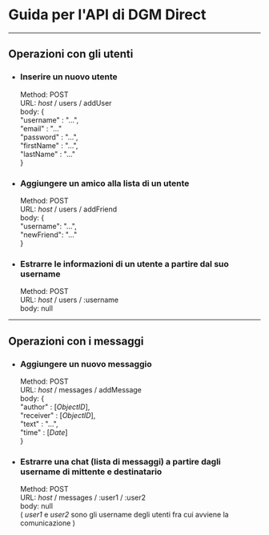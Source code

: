 # Guida per l'API di DGM Direct

---------

## Operazioni con gli utenti

* ### Inserire un nuovo utente
    Method: POST \
    URL: _host_ / users / addUser \
    body: { \
    "username"  : "...", \
    "email"     : "..." \
    "password"  : "...", \
    "firstName" : "...", \
    "lastName"  : "..." \
    }

* ### Aggiungere un amico alla lista di un utente
    Method: POST \
    URL: _host_ / users / addFriend \
    body: { \
    "username": "...", \
    "newFriend": "..." \
    }

* ### Estrarre le informazioni di un utente a partire dal suo username
    Method: POST \
    URL: _host_ / users / :username \
    body: null

---

## Operazioni con i messaggi

* ### Aggiungere un nuovo messaggio
    Method: POST \
    URL: _host_ / messages / addMessage \
    body: { \
    "author"  : [_ObjectID_], \
    "receiver"  : [_ObjectID_], \
    "text" : "...", \
    "time"  : [_Date_] \
    }

* ### Estrarre una chat (lista di messaggi) a partire dagli username di mittente e destinatario
    Method: POST \
    URL: _host_ / messages / :user1 / :user2 \
    body: null \
    ( _user1_ e _user2_ sono gli username degli utenti
    fra cui avviene la comunicazione )